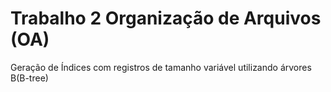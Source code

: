 # Trabalho 2 Organização de Arquivos (OA)
Geração de Índices com registros de tamanho variável utilizando árvores B(B-tree)
